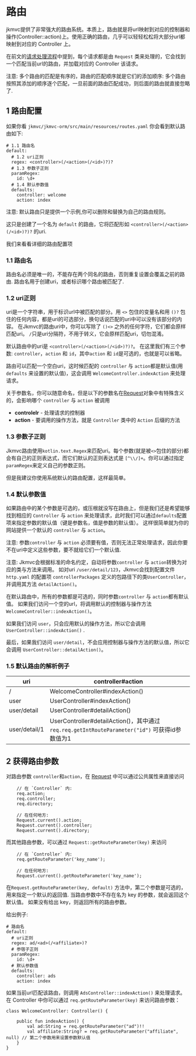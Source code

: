 # 路由

jkmvc提供了非常强大的路由系统。本质上，路由就是将url映射到对应的控制器和操作(Controller::action)上。使用正确的路由，几乎可以轻轻松松将大部分url都映射到对应的 Controller 上。

在前文的[请求处理流程](flow.md)中提到，每个请求都是由 `Request` 类来处理的，它会找到一个匹配当前url的路由，并加载对应的 Controller 该请求。

注意: 多个路由的匹配是有序的，路由的匹配顺序就是它们的添加顺序: 多个路由按照其添加的顺序逐个匹配，一旦前面的路由匹配成功，则后面的路由就直接忽略了.

## 1 路由配置

如果你看 `jkmvc/jkmvc-orm/src/main/resources/routes.yaml` 你会看到默认路由如下:

```
# 1.1 路由名
default:
  # 1.2 uri正则
  regex: <controller>(/<action>(/<id>)?)?
  # 1.3 参数子正则
  paramRegex:
    id: \d+
  # 1.4 默认参数值
  defaults:
    controller: welcome
    action: index
```

注意: 默认路由只是提供一个示例,你可以删除和替换为自己的路由规则。

这只是创建了一个名为 `default` 的路由，它将匹配形如 `<controller>(/<action>(/<id>)?)?` 的uri.

我们来看看详细的路由配置项

### 1.1 路由名

路由名必须是唯一的，不能存在两个同名的路由，否则重复设置会覆盖之前的路由. 路由名用于创建uri，或者标识哪个路由被匹配了.

### 1.2 uri正则

uri是一个字符串，用于标识url中被匹配的部分。用 `<>` 包住的变量名和用 `()?` 包住的任何内容，都是uri的可选部分，换句话说匹配的uri中可以没有该部分的内容。 在Jkmvc的路由uri中，你可以写除了 `()<>` 之外的任何字符，它们都会原样匹配uri。 `/`只是uri分隔符，不用于转义，它会原样匹配uri，切勿混淆。

默认路由中的uri是 `<controller>(/<action>(/<id>)?)?`。 在这里我们有三个参数: `controller`，`action` 和 `id`，其中`action` 和 `id`是可选的，也就是可以省略。

路由可以匹配一个空白uri，这时候匹配的 `controller` 与 `action`都是默认值(用 `defaults` 来设置的默认值)，这会调用 `WelcomeController.indexAction` 来处理请求。

关于参数名，你可以随意命名，但是以下的参数名在[Request](request.md)对象中有特殊含义的，会影响哪个 `controller` 与 `action` 被调用

 * **controlelr** - 处理请求的控制器
 * **action** - 要调用的操作方法，就是 `Controller` 类中的 `Action` 后缀的方法

### 1.3 参数子正则

Jkmvc路由使用`kotlin.text.Regex`来匹配uri。每个参数(就是被`<>`包住的部分)都会有自己的正则表达式，而它们默认的正则表达式是 `[^\\/]+`。你可以通过指定`paramRegex`来定义自己的参数正则。

但是我建议你使用系统默认的路由配置，这样最简单。

### 1.4 默认参数值

如果路由中的某个参数是可选的，或压根就没写在路由上，但是我们还是希望能够找到相应的 `Controller` 与 `action` 来处理请求，此时我们可以通过`defaults`配置项来指定参数的默认值（键是参数名，值是参数的默认值）。 这样很简单就为你的网站提供一个默认的 `controller` 与 `action`。

注意: 参数`controller` 与 `action` 必须要有值，否则无法正常处理请求，因此你要不在uri中定义这些参数，要不就给它们一个默认值.

注意: Jkmvc会根据标准的命名约定，自动将参数`controller` 与 `action`转换为对应的类与方法来调用。 如对uri `/user/detail/123`，Jkmvc会找到配置文件`http.yaml` 的配置项 `controllerPackages` 定义的包路径下的类`UserController`，并调用其方法 `detailAction()`。

在默认路由中，所有的参数都是可选的，同时参数`controller` 与 `action`都有默认值。 如果我们访问一个空的url，将调用默认的控制器与操作方法 `WelcomeController::indexAction()`。 

如果我们访问 `user`，只会应用默认的操作方法，所以它会调用 `UserController::indexAction()` .

最后，如果我们访问 `user/detail`，不会应用控制器与操作方法的默认值，所以它会调用 `UserController::detailAction()`。

### 1.5 默认路由的解析例子

uri | controller#action
--- | ---
/ | WelcomeController#indexAction()
user | UserController#indexAction()
user/detail | UserController#detailAction()
user/detail/1 | UserController#detailAction()，其中通过`req.req.getIntRouteParameter("id")` 可获得id参数值为1

## 2 获得路由参数

对路由参数 `controller`和`action`，在 [Request](request.md) 中可以通过公共属性来直接访问

```
	// 在 `Controller` 内:
	req.action;
	req.controller;
	req.directory;

	// 在任何地方:
	Request.current().action;
	Request.current().controller;
	Request.current().directory;
```

而其他路由参数，可以通过 `Request::getRouteParameter(key)` 来访问

```
	// 在 `Controller` 内:
	req.getRouteParameter('key_name');

	// 在任何地方:
	Request.current().getRouteParameter('key_name');
```

在`Request.getRouteParameter(key, default)` 方法中，第二个参数是可选的，用来指定一个默认的返回值. 当路由参数中不存在名为 key 的参数，就会返回这个默认值。 如果没有给出 key，则返回所有的路由参数。

给出例子:

```
# 路由名
default:
  # uri正则
  regex: ad/<ad>(/<affiliate>)?
  # 参宿子正则
  paramRegex:
    id: \d+
  # 默认参数值
  defaults:
    controller: ads
    action: index
```

如果当前url匹配该路由，则调用 `AdsController::indexAction()` 来处理请求。在 Controller 中你可以通过 `req.getRouteParameter(key)` 来访问路由参数：

```
class WelcomeController: Controller() {

    public fun indexAction() {
        val ad:String = req.getRouteParameter("ad")!!
        val affiliate:String? = req.getRouteParameter("affiliate", null) // 第二个参数用来设置参数默认值
    }
}
```
